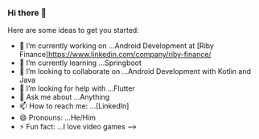 ### Hi there 👋

Here are some ideas to get you started:

- 🔭 I’m currently working on ...Android Development at [Riby Finance]https://www.linkedin.com/company/riby-finance/
- 🌱 I’m currently learning ...Springboot
- 👯 I’m looking to collaborate on ...Android Development with Kotlin and Java
- 🤔 I’m looking for help with ...Flutter
- 💬 Ask me about ...Anything
- 📫 How to reach me: ...[LinkedIn]
- 😄 Pronouns: ...He/Him
- ⚡ Fun fact: ...I love video games
-->
